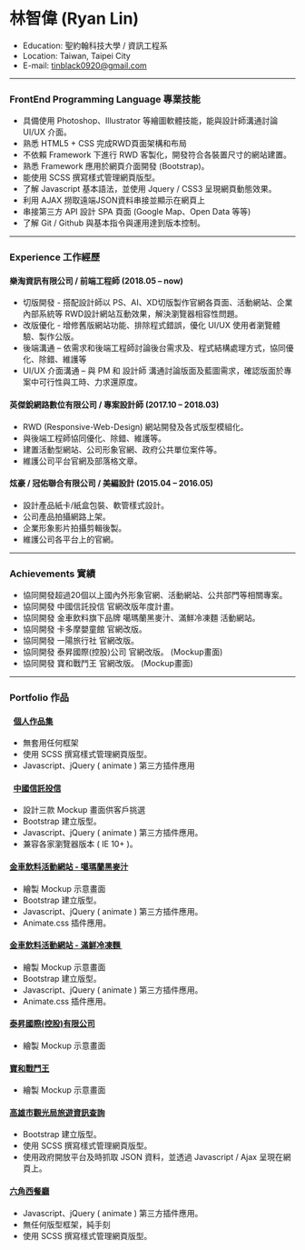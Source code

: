 # 林智偉 (Ryan Lin)
- Education: 聖約翰科技大學 / 資訊工程系
- Location: Taiwan, Taipei City
- E-mail: tinblack0920@gmail.com

---
### FrontEnd Programming Language 專業技能

 - 具備使用 Photoshop、Illustrator 等繪圖軟體技能，能與設計師溝通討論 UI/UX 介面。
 - 熟悉 HTML5 + CSS 完成RWD頁面架構和布局
 - 不依賴 Framework 下進行 RWD 客製化，開發符合各裝置尺寸的網站建置。
 - 熟悉 Framework 應用於網頁介面開發 (Bootstrap)。
 - 能使用 SCSS 撰寫樣式管理網頁版型。
 - 了解 Javascript 基本語法，並使用 Jquery / CSS3 呈現網頁動態效果。
 - 利用 AJAX 撈取遠端JSON資料串接並顯示在網頁上
 - 串接第三方 API 設計 SPA 頁面 (Google Map、Open Data 等等)
 - 了解 Git / Github 與基本指令與運用達到版本控制。

---
### Experience 工作經歷 

#### 樂淘資訊有限公司 / 前端工程師 (2018.05 – now)
 - 切版開發 - 搭配設計師以 PS、AI、XD切版製作官網各頁面、活動網站、企業內部系統等 RWD設計網站互動效果，解決瀏覽器相容性問題。
 - 改版優化 - 增修舊版網站功能、排除程式錯誤，優化 UI/UX 使用者瀏覽體驗、製作公版。
 - 後端溝通 – 依需求和後端工程師討論後台需求及、程式結構處理方式，協同優化、除錯、維護等
 - UI/UX 介面溝通 – 與 PM 和 設計師 溝通討論版面及藍圖需求，確認版面於專案中可行性與工時、力求還原度。

#### 英傑銳網路數位有限公司 / 專案設計師 (2017.10 – 2018.03)
 - RWD (Responsive-Web-Design) 網站開發及各式版型模組化。
 - 與後端工程師協同優化、除錯、維護等。
 - 建置活動型網站、公司形象官網、政府公共單位案件等。
 - 維護公司平台官網及部落格文章。

#### 炫豪 / 冠佑聯合有限公司 / 美編設計 (2015.04 – 2016.05)
 - 設計產品紙卡/紙盒包裝、軟管樣式設計。
 - 公司產品拍攝網路上架。
 - 企業形象影片拍攝剪輯後製。
 - 維護公司各平台上的官網。
 
---
### Achievements 實績
 - 協同開發超過20個以上國內外形象官網、活動網站、公共部門等相關專案。
 - 協同開發 中國信託投信 官網改版年度計畫。
 - 協同開發 金車飲料旗下品牌 噶瑪蘭黑麥汁、滿鮮冷凍麵 活動網站。
 - 協同開發 卡多摩嬰童館 官網改版。
 - 協同開發 一陽旅行社 官網改版。
 - 協同開發 泰昇國際(控股)公司 官網改版。 (Mockup畫面)
 - 協同開發 寶和戰鬥王 官網改版。 (Mockup畫面)

---
### Portfolio 作品 

####   <a href="https://tincanblack.github.io/RyansPortfilo" target="_blank"><B>個人作品集</B></a> <BR>
 - 無套用任何框架 <BR>
 - 使用 SCSS 撰寫樣式管理網頁版型。 <BR>
 - Javascript、jQuery ( animate ) 第三方插件應用<BR>
 
####   <a href="https://tincanblack.github.io/CTBC/" target="_blank"><B>中國信託投信</B></a> <BR>
 - 設計三款 Mockup 畫面供客戶挑選  <BR>
 - Bootstrap 建立版型。 <BR>
 - Javascript、jQuery ( animate ) 第三方插件應用。 <BR>
 - 兼容各家瀏覽器版本 ( IE 10+ )。 <BR>

#### <a href="https://tincanblack.github.io/kingcar-kavalanmalz" target="_blank"><B>金車飲料活動網站 - 噶瑪蘭黑麥汁 </B></a> <BR>
 - 繪製 Mockup 示意畫面 <BR>
 - Bootstrap 建立版型。 <BR>
 - Javascript、jQuery ( animate ) 第三方插件應用。 <BR>
 - Animate.css 插件應用。 <BR>
  
#### <a href="https://tincanblack.github.io/kingcar-easycook" target="_blank"><B>金車飲料活動網站 - 滿鮮冷凍麵 </B></a> <BR>
 - 繪製 Mockup 示意畫面 <BR>
 - Bootstrap 建立版型。 <BR>
 - Javascript、jQuery ( animate ) 第三方插件應用。 <BR>
 - Animate.css 插件應用。 <BR>
  
#### <a href="http://www.taisuntaiwan.com/index.php" target="_blank"><B>泰昇國際(控股)有限公司</B></a> <BR>
 - 繪製 Mockup 示意畫面 <BR>

#### <a href="http://www.taisuntaiwan.com/index.php" target="_blank"><B>寶和戰鬥王</B></a> <BR>
 - 繪製 Mockup 示意畫面 <BR>
 
####  <a href="https://tincanblack.github.io/JSON-openData/" target="_blank"><B>高雄市觀光局旅遊資訊查詢</B></a> <BR>
 - Bootstrap 建立版型。 <BR>
 - 使用 SCSS 撰寫樣式管理網頁版型。 <BR>
 - 使用政府開放平台及時抓取 JSON 資料，並透過 Javascript / Ajax 呈現在網頁上。<BR>
 
#### <a href="https://tincanblack.github.io/HexResturant_v2/" target="_blank"><B>六角西餐廳 </B></a> <BR>
 - Javascript、jQuery ( animate ) 第三方插件應用。 <BR>
 - 無任何版型框架，純手刻
 - 使用 SCSS 撰寫樣式管理網頁版型。 <BR>

